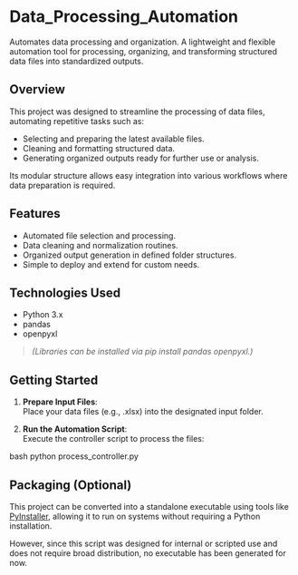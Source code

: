 # Data_Processing_Automation
Automates data processing and organization.
A lightweight and flexible automation tool for processing, organizing, and transforming structured data files into standardized outputs.

## Overview

This project was designed to streamline the processing of data files, automating repetitive tasks such as:
- Selecting and preparing the latest available files.
- Cleaning and formatting structured data.
- Generating organized outputs ready for further use or analysis.

Its modular structure allows easy integration into various workflows where data preparation is required.

## Features

- Automated file selection and processing.
- Data cleaning and normalization routines.
- Organized output generation in defined folder structures.
- Simple to deploy and extend for custom needs.

## Technologies Used

- Python 3.x
- pandas
- openpyxl

> *(Libraries can be installed via pip install pandas openpyxl.)*

## Getting Started

1. **Prepare Input Files**:  
   Place your data files (e.g., .xlsx) into the designated input folder.

2. **Run the Automation Script**:  
   Execute the controller script to process the files:
   
bash
   python process_controller.py

## Packaging (Optional)

This project can be converted into a standalone executable using tools like [PyInstaller](https://pyinstaller.org/en/stable/), allowing it to run on systems without requiring a Python installation.

However, since this script was designed for internal or scripted use and does not require broad distribution, no executable has been generated for now.

   
